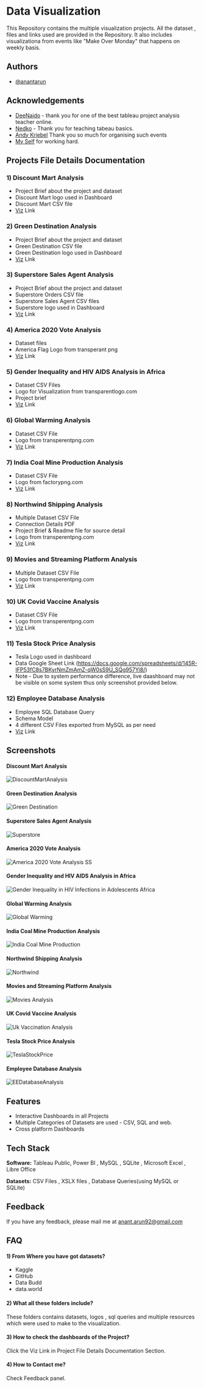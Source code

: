 
# Data Visualization

This Repository contains the multiple visualization projects. All the dataset , files and links used are provided in the Repository.
It also includes visualizationa from events like "Make Over Monday" that happens on weekly basis.


## Authors

- [@anantarun](https://github.com/RawRapter)

  
## Acknowledgements

 - [DeeNaido](https://public.tableau.com/profile/devasha5179#!/) - thank you for one of the best tableau project analysis teacher online.
 - [Nedko](https://public.tableau.com/profile/nedko#!/) - Thank you for teaching tabeau basics.
 - [Andy Kriebel](https://www.youtube.com/channel/UCTlX7UpqASrldmx5_CpG3CA) Thank you so much for organising such events
 - [My Self](https://rawrapter.github.io/portfolio/) for working hard.

  
## Projects File Details Documentation

### 1) Discount Mart Analysis
- Project Brief about the project and dataset
- Discount Mart logo used in Dashboard
- Discount Mart CSV file
- [Viz](https://public.tableau.com/app/profile/anant.arun/viz/DiscountMartSalesAnalytics_16240947571050/Dashboard1) Link

### 2) Green Destination Analysis
- Project Brief about the project and dataset
- Green Destination CSV file
- Green Destination logo used in Dashboard
- [Viz](https://public.tableau.com/app/profile/anant.arun/viz/GreenDestinationHRAnalytics_16241835152900/Dashboard1) Link

### 3) Superstore Sales Agent Analysis
- Project Brief about the project and dataset
- Superstore Orders CSV file
- Superstore Sales Agent CSV files
- Superstore logo used in Dashboard
- [Viz](https://public.tableau.com/app/profile/anant.arun/viz/SuperstoreSalesAgentAnalytics_16243007166340/Dashboard1) Link

### 4) America 2020 Vote Analysis
- Dataset files
- America Flag Logo from transperant png
- [Viz](https://public.tableau.com/app/profile/anant.arun/viz/America2020VoteAnalysis/Dashboard1) Link

### 5) Gender Inequality and HIV AIDS Analysis in Africa
- Dataset CSV Files
- Logo for Visualization from transparentlogo.com
- Project brief
- [Viz](https://public.tableau.com/app/profile/anant.arun/viz/GenderInequalityHIVInfectionsAfrica/Visualize) Link

### 6) Global Warming Analysis
- Dataset CSV File
- Logo from transperentpng.com
- [Viz](https://public.tableau.com/app/profile/anant.arun/viz/GlobalWarmingAnalysis_16258118395930/Dashboard1) Link

### 7) India Coal Mine Production Analysis
- Dataset CSV File
- Logo from factorypng.com
- [Viz](https://public.tableau.com/app/profile/anant.arun/viz/IndianCoalMineProduction_16258981074680/IndiaCoalMines) Link

### 8) Northwind Shipping Analysis
- Multiple Dataset CSV File
- Connection Details PDF
- Project Brief & Readme file for source detail
- Logo from transperentpng.com
- [Viz](https://public.tableau.com/app/profile/anant.arun/viz/NorthwindShippingAnalytics_16244542218230/Dashboard1) Link

### 9) Movies and Streaming Platform Analysis
- Multiple Dataset CSV File
- Logo from transperentpng.com
- [Viz](https://public.tableau.com/app/profile/anant.arun/viz/MoviesAnalysis_16260769588640/Movie) Link

### 10) UK Covid Vaccine Analysis
- Dataset CSV File
- Logo from transperentpng.com
- [Viz](https://public.tableau.com/app/profile/anant.arun/viz/UkCovidVaccinationAnalysis/Dashboard1) Link

### 11) Tesla Stock Price Analysis
- Tesla Logo used in dashboard
- Data Google Sheet Link (https://docs.google.com/spreadsheets/d/145R-IFP53fC8s7BKyrNmZmAmZ-qW0sS9U_SQg957Yi8/)
- Note - Due to system performance difference, live daashboard may not be visible on some system thus only screenshot provided below.

### 12) Employee Database Analysis
- Employee SQL Database Query
- Schema Model
- 4 different CSV Files exported from MySQL as per need
- [Viz](https://public.tableau.com/app/profile/anant.arun/viz/TestEmployeeDBViz/Dashboard1) Link

  
## Screenshots

#### Discount Mart Analysis
![DiscountMartAnalysis](https://user-images.githubusercontent.com/26179993/122642556-aca00f80-d128-11eb-8d43-c3420bd3f986.jpg)

#### Green Destination Analysis
![Green Destination](https://user-images.githubusercontent.com/26179993/122871027-13514300-d34c-11eb-99ac-d6878880c469.png)

#### Superstore Sales Agent Analysis
![Superstore](https://user-images.githubusercontent.com/26179993/122871147-3bd93d00-d34c-11eb-9d7c-e669346aa226.png)

#### America 2020 Vote Analysis
![America 2020 Vote Analysis SS](https://user-images.githubusercontent.com/26179993/124877212-7f88a380-dfe8-11eb-9b29-b11cb555f5ec.png)

#### Gender Inequality and HIV AIDS Analysis in Africa
![Gender Inequality in HIV Infections in Adolescents Africa](https://user-images.githubusercontent.com/26179993/124877296-9202dd00-dfe8-11eb-9e15-2fd9e43363a1.png)

#### Global Warming Analysis
![Global Warming](https://user-images.githubusercontent.com/26179993/125162970-8a8a3200-e1a8-11eb-9377-b404b96b1801.png)

#### India Coal Mine Production Analysis
![India Coal Mine Production](https://user-images.githubusercontent.com/26179993/125162978-94139a00-e1a8-11eb-8135-e2cc2f79d295.png)

#### Northwind Shipping Analysis
![Northwind](https://user-images.githubusercontent.com/26179993/125458590-4a07f270-595e-4bc2-8fb9-10bbbd563f8e.png)

#### Movies and Streaming Platform Analysis
![Movies Analysis](https://user-images.githubusercontent.com/26179993/125458711-a57a12aa-9ab0-49cb-abbf-a8d15c5c30a6.png)

#### UK Covid Vaccine Analysis
![Uk Vaccination Analysis](https://user-images.githubusercontent.com/26179993/125458805-21852e85-1bf6-47d4-b6f6-2a65aa1080e4.png)

#### Tesla Stock Price Analysis
![TeslaStockPrice](https://user-images.githubusercontent.com/26179993/123262978-1bf57500-d516-11eb-983f-648ec21bf011.png)

#### Employee Database Analysis
![EEDatabaseAnalysis](https://user-images.githubusercontent.com/26179993/122642570-bc1f5880-d128-11eb-8da0-aec4015a7e75.png)

## Features

- Interactive Dashboards in all Projects
- Multiple Categories of Datasets are used - CSV, SQL and web.
- Cross platform Dashboards

  
## Tech Stack

**Software:** Tableau Public, Power BI , MySQL , SQLite , Microsoft Excel , Libre Office

**Datasets:** CSV Files , XSLX files , Database Queries(using MySQL or SQLite)

  
## Feedback

If you have any feedback, please mail me at anant.arun92@gmail.com

  
## FAQ

#### 1) From Where you have got datasets?

- Kaggle
- GitHub
- Data Budd
- data.world

#### 2) What all these folders include?

These folders contains datasets, logos , sql queries and multiple resources which were used to make to the visualization.

#### 3) How to check the dashboards of the Project?

Click the Viz Link in Project File Details Documentation Section.

#### 4) How to Contact me?

Check Feedback panel.